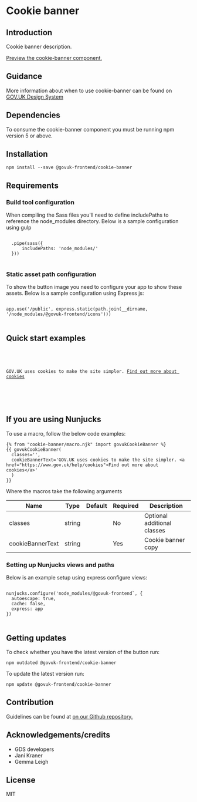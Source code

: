


<h1 class="govuk-u-heading-36">
Cookie banner
</h1>

<h2 class="govuk-u-heading-24">Introduction</h2>
<p class="govuk-u-core-24">
  Cookie banner description.
</p>


<p class="govuk-u-copy-19">
<a href="http://govuk-frontend-review.herokuapp.com/components/cookie-banner/preview">Preview the cookie-banner component.
</a>
</p>

<h2 class="govuk-u-heading-24">Guidance</h2>

<p class="govuk-u-copy-19">
  More information about when to use cookie-banner can be found on <a href="http://www.linktodesignsystem.com/cookie-banner" title="Link to read guidance on the use of cookie-banner on Gov.uk Design system website">GOV.UK Design System</a>
</p>

<h2 class="govuk-u-heading-24">Dependencies</h2>

<p class="govuk-u-copy-19">To consume the cookie-banner component you must be running npm version 5 or above. </p>

<p class="govuk-u-copy-19"></p>

<h2 class="govuk-u-heading-24">Installation</h2>
<pre><code>npm install --save @govuk-frontend/cookie-banner</code></pre>

<h2 class="govuk-u-heading-24">Requirements</h2>
<h3 class="govuk-u-bold-19">Build tool configuration</h3>
<p class="govuk-u-copy-19">When compiling the Sass files you'll need to define includePaths to reference the node_modules directory. Below is a sample configuration using gulp</p>
<pre>
<code>
  .pipe(sass({
      includePaths: 'node_modules/'
  }))
</code>
</pre>

<h3 class="govuk-u-bold-19">Static asset path configuration</h3>
<p class="govuk-u-copy-19">To show the button image you need to configure your app to show these assets. Below is a sample configuration using Express js:</p>
<pre>
<code>
app.use('/public', express.static(path.join(__dirname, '/node_modules/@govuk-frontend/icons')))
</code>
</pre>

<h2 class="govuk-u-heading-24">Quick start examples</h2>
<p class="govuk-u-copy-19"></p>
<pre><code>
<div class="govuk-c-cookie-banner js-cookie-banner ">
  <p class="govuk-c-cookie-banner__text">GOV.UK uses cookies to make the site simpler. <a href="https://www.gov.uk/help/cookies">Find out more about cookies</a></p>
</div>

</code></pre>

<h2 class="govuk-u-heading-24">If you are using Nunjucks</h2>
<p class="govuk-u-copy-19">To use a macro, follow the below code examples:</p>
<pre><code>{% from &quot;cookie-banner/macro.njk&quot; import govukCookieBanner %}
{{ govukCookieBanner(
  classes=&#39;&#39;,
  cookieBannerText=&#39;GOV.UK uses cookies to make the site simpler. &lt;a href=&quot;https://www.gov.uk/help/cookies&quot;&gt;Find out more about cookies&lt;/a&gt;&#39;
  )
}}
</code></pre>

<p class="govuk-u-copy-19">Where the macros take the following arguments</p>

<div>


<!-- TODO: Use the table macro here and pass it component argument data -->

| Name                | Type    | Default | Required  | Description
|---                  |---      |---      |---        |---
| classes             | string  |         | No        | Optional additional classes
| cookieBannerText    | string  |         | Yes       | Cookie banner copy


</div>

<h3 class="govuk-u-bold-19">Setting up Nunjucks views and paths</h3>
<p class="govuk-u-copy-19">Below is an example setup using express configure views:</p>
<pre>
<code>
nunjucks.configure('node_modules/@govuk-frontend`, {
  autoescape: true,
  cache: false,
  express: app
})
</code>
</pre>

<h2 class="govuk-u-heading-24">Getting updates</h2>

<p class="govuk-u-copy-19">To check whether you have the latest version of the button run:</p>

<pre><code>npm outdated @govuk-frontend/cookie-banner</code></pre>

<p class="govuk-u-copy-19">To update the latest version run:</p>

<pre><code>npm update @govuk-frontend/cookie-banner</code></pre>

<h2 class="govuk-u-heading-24">Contribution</h2>
<p class="govuk-u-copy-19">
  Guidelines can be found at <a href="https://github.com/alphagov/govuk-frontend/blob/master/CONTRIBUTING.md" title="link to contributing guidelines on our github repository">on our Github repository.</a>
</p>

<h2 class="govuk-u-heading-24">Acknowledgements/credits</h2>

<ul class="govuk-c-list ">

  <li>
        GDS developers
  </li>
  <li>
        Jani Kraner
  </li>
  <li>
        Gemma Leigh
  </li>

</ul>


<h2 class="govuk-u-heading-24">License</h2>
<p class="govuk-u-copy-19">MIT</p>
